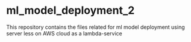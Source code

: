 # ml_model_deployment_2
This repository contains the files related for ml model deployment using server less on AWS cloud as a lambda-service
